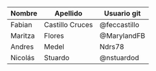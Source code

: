 | Nombre             | Apellido              | Usuario git        |
|--------------------|-----------------------|--------------------|
| Fabian             | Castillo Cruces       | @feccastillo       |
| Maritza            | Flores                | @MarylandFB        |
|Andres	             | Medel                 | Ndrs78             |
| Nicolás            | Stuardo               | @nstuardod         |